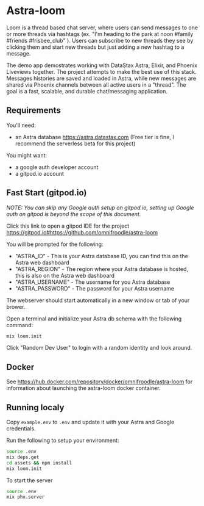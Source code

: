 # Astra-loom

Loom is a thread based chat server, where users can send messages to one or more threads via hashtags (ex. "I'm heading to the park at noon #family #friends #frisbee_club" ).  Users can subscribe to new threads they see by clicking them and start new threads but just adding a new hashtag to a message.

The demo app demostrates working with DataStax Astra, Elixir, and Phoenix Liveviews together. The project attempts to make the best use of this stack.  Messages histories are saved and loaded in Astra, while new messages are shared via Phoenix channels between all active users in a "thread".  The goal is a fast, scalable, and durable chat/messaging application.

## Requirements

You'll need:
* an Astra database https://astra.datastax.com (Free tier is fine, I recommend the serverless beta for this project)

You might want:
* a google auth developer account
* a gitpod.io account

## Fast Start (gitpod.io)

_NOTE: You can skip any Google auth setup on gitpod.io, setting up Google auth on gitpod is beyond the scope of this document._

Click this link to open a gitpod IDE for the project https://gitpod.io#https://github.com/omnifroodle/astra-loom

You will be prompted for the following:
* "ASTRA_ID" - This is your Astra database ID, you can find this on the Astra web dashboard
* "ASTRA_REGION" - The region where your Astra database is hosted, this is also on the Astra web dashboard
* "ASTRA_USERNAME" - The username for you Astra database
* "ASTRA_PASSWORD" - The password for your Astra username

The webserver should start automatically in a new window or tab of your brower.

Open a terminal and initialize your Astra db schema with the following command:

```bash
mix loom.init
```

Click "Random Dev User" to login with a random identity and look around.

## Docker

See https://hub.docker.com/repository/docker/omnifroodle/astra-loom for information about launching the astra-loom docker container.

## Running localy
Copy `example.env` to `.env` and update it with your Astra and Google credentials.

Run the following to setup your environment:

```bash
source .env
mix deps.get
cd assets && npm install
mix loom.init
```

To start the server

```bash
source .env
mix phx.server
```